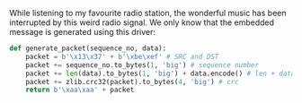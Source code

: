 While listening to my favourite radio station, the wonderful music has been interrupted by this weird radio signal.
We only know that the embedded message is generated using this driver:

```python
def generate_packet(sequence_no, data):
    packet = b'\x13\x37' + b'\xbe\xef' # SRC and DST
    packet += sequence_no.to_bytes(1, 'big') # sequence number
    packet += len(data).to_bytes(1, 'big') + data.encode() # len + data
    packet += zlib.crc32(packet).to_bytes(4, 'big') # crc
    return b'\xaa\xaa' + packet
```